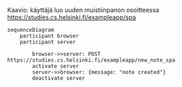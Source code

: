Kaavio:  käyttäjä luo uuden muistiinpanon osoitteessa https://studies.cs.helsinki.fi/exampleapp/spa
```mermaid
sequenceDiagram
    participant browser
    participant server

        browser->>server: POST https://studies.cs.helsinki.fi/exampleapp/new_note_spa
        activate server
        server->>browser: {message: "note created"}
        deactivate server
        
```